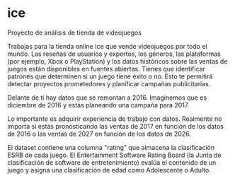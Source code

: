# ice
Proyecto de análisis de tienda de videojuegos

Trabajas para la tienda online Ice que vende videojuegos por todo el mundo. Las reseñas de usuarios y expertos, los géneros, las plataformas (por ejemplo, Xbox o PlayStation) y los datos históricos sobre las ventas de juegos están disponibles en fuentes abiertas. Tienes que identificar patrones que determinen si un juego tiene éxito o no. Esto te permitirá detectar proyectos prometedores y planificar campañas publicitarias.

Delante de ti hay datos que se remontan a 2016. Imaginemos que es diciembre de 2016 y estás planeando una campaña para 2017.

Lo importante es adquirir experiencia de trabajo con datos. Realmente no importa si estás pronosticando las ventas de 2017 en función de los datos de 2016 o las ventas de 2027 en función de los datos de 2026.

El dataset contiene una columna "rating" que almacena la clasificación ESRB de cada juego. El Entertainment Software Rating Board (la Junta de clasificación de software de entretenimiento) evalúa el contenido de un juego y asigna una clasificación de edad como Adolescente o Adulto.
